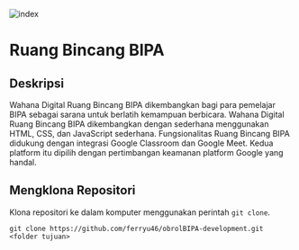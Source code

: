 ![index](https://github.com/ferryu46/obrolBIPA-development/assets/92605921/c3868ec2-7657-4a80-8255-d96e3d117021)

# Ruang Bincang BIPA
## Deskripsi
Wahana Digital Ruang Bincang BIPA dikembangkan bagi para pemelajar BIPA sebagai sarana untuk berlatih kemampuan berbicara. Wahana Digital Ruang Bincang BIPA dikembangkan dengan sederhana menggunakan HTML, CSS, dan JavaScript sederhana. Fungsionalitas Ruang Bincang BIPA didukung dengan integrasi Google Classroom dan Google Meet. Kedua platform itu dipilih dengan pertimbangan keamanan platform Google yang handal.

## Mengklona Repositori
Klona repositori ke dalam komputer menggunakan perintah `git clone`.

```
git clone https://github.com/ferryu46/obrolBIPA-development.git <folder tujuan>
```

